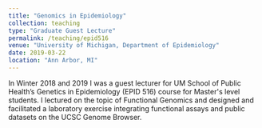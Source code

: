 ```yaml
---
title: "Genomics in Epidemiology"
collection: teaching
type: "Graduate Guest Lecture"
permalink: /teaching/epid516
venue: "University of Michigan, Department of Epidemiology"
date: 2019-03-22
location: "Ann Arbor, MI"
---
```


In Winter 2018 and 2019 I was a guest lecturer for UM School of Public Health’s Genetics in Epidemiology (EPID 516) course for Master's level students. I lectured on the topic of Functional Genomics and designed and facilitated a laboratory exercise integrating functional assays and public datasets on the UCSC Genome Browser.
